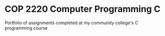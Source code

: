 # COP 2220 Computer Programming C

Portfolio of assignments completed at my community college's C programming course